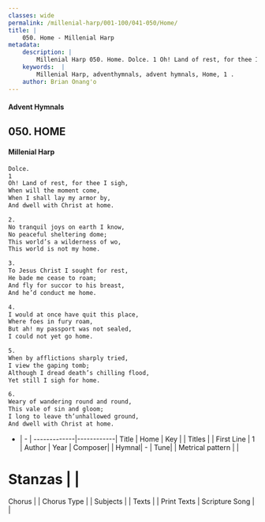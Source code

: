 ```yaml
---
classes: wide
permalink: /millenial-harp/001-100/041-050/Home/
title: |
    050. Home - Millenial Harp
metadata:
    description: |
        Millenial Harp 050. Home. Dolce. 1 Oh! Land of rest, for thee I sigh, When will the moment come, When I shall lay my armor by, And dwell with Christ at home.
    keywords:  |
        Millenial Harp, adventhymnals, advent hymnals, Home, 1 . 
    author: Brian Onang'o
---
```

#### Advent Hymnals
## 050. HOME
####  Millenial Harp
```txt
Dolce. 
1 
Oh! Land of rest, for thee I sigh, 
When will the moment come, 
When I shall lay my armor by, 
And dwell with Christ at home.

2. 
No tranquil joys on earth I know, 
No peaceful sheltering dome; 
This world’s a wilderness of wo, 
This world is not my home.

3. 
To Jesus Christ I sought for rest, 
He bade me cease to roam; 
And fly for succor to his breast, 
And he’d conduct me home.

4. 
I would at once have quit this place, 
Where foes in fury roam, 
But ah! my passport was not sealed, 
I could not yet go home.

5. 
When by afflictions sharply tried, 
I view the gaping tomb; 
Although I dread death’s chilling flood, 
Yet still I sigh for home.

6. 
Weary of wandering round and round, 
This vale of sin and gloom; 
I long to leave th’unhallowed ground, 
And dwell with Christ at home.
```
- |   -  |
-------------|------------|
Title | Home |
Key |  |
Titles |  |
First Line | 1  |
Author | 
Year | 
Composer|  |
Hymnal|  - |
Tune|  |
Metrical pattern | |
# Stanzas |  |
Chorus |  |
Chorus Type |  |
Subjects |  |
Texts |  |
Print Texts | 
Scripture Song |  |
    
